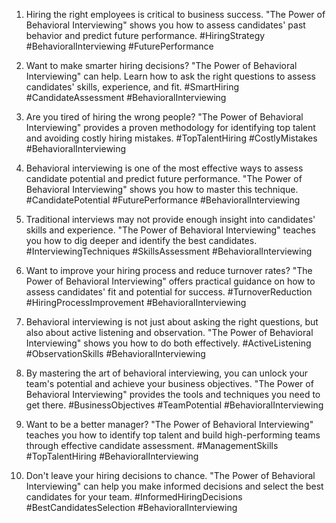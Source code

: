 1. Hiring the right employees is critical to business success. "The Power of Behavioral Interviewing" shows you how to assess candidates' past behavior and predict future performance. #HiringStrategy #BehavioralInterviewing #FuturePerformance

2. Want to make smarter hiring decisions? "The Power of Behavioral Interviewing" can help. Learn how to ask the right questions to assess candidates' skills, experience, and fit. #SmartHiring #CandidateAssessment #BehavioralInterviewing

3. Are you tired of hiring the wrong people? "The Power of Behavioral Interviewing" provides a proven methodology for identifying top talent and avoiding costly hiring mistakes. #TopTalentHiring #CostlyMistakes #BehavioralInterviewing

4. Behavioral interviewing is one of the most effective ways to assess candidate potential and predict future performance. "The Power of Behavioral Interviewing" shows you how to master this technique. #CandidatePotential #FuturePerformance #BehavioralInterviewing

5. Traditional interviews may not provide enough insight into candidates' skills and experience. "The Power of Behavioral Interviewing" teaches you how to dig deeper and identify the best candidates. #InterviewingTechniques #SkillsAssessment #BehavioralInterviewing

6. Want to improve your hiring process and reduce turnover rates? "The Power of Behavioral Interviewing" offers practical guidance on how to assess candidates' fit and potential for success. #TurnoverReduction #HiringProcessImprovement #BehavioralInterviewing

7. Behavioral interviewing is not just about asking the right questions, but also about active listening and observation. "The Power of Behavioral Interviewing" shows you how to do both effectively. #ActiveListening #ObservationSkills #BehavioralInterviewing

8. By mastering the art of behavioral interviewing, you can unlock your team's potential and achieve your business objectives. "The Power of Behavioral Interviewing" provides the tools and techniques you need to get there. #BusinessObjectives #TeamPotential #BehavioralInterviewing

9. Want to be a better manager? "The Power of Behavioral Interviewing" teaches you how to identify top talent and build high-performing teams through effective candidate assessment. #ManagementSkills #TopTalentHiring #BehavioralInterviewing

10. Don't leave your hiring decisions to chance. "The Power of Behavioral Interviewing" can help you make informed decisions and select the best candidates for your team. #InformedHiringDecisions #BestCandidatesSelection #BehavioralInterviewing


